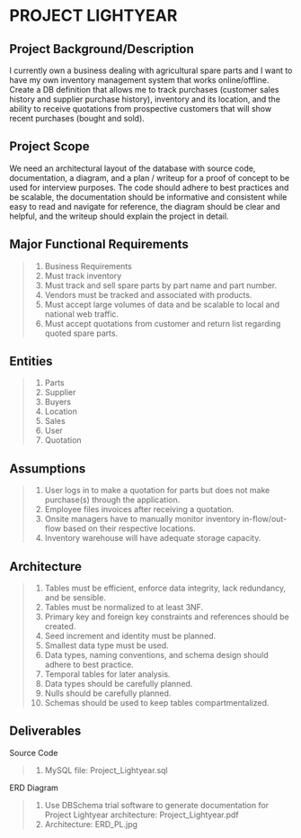 # PROJECT LIGHTYEAR

## Project Background/Description

I currently own a business dealing with agricultural spare parts and I want to have my own inventory management system that works online/offline. Create a DB definition that allows me to track purchases (customer sales history and supplier purchase history), inventory and its location, and the ability to receive quotations from prospective customers that will show recent purchases (bought and sold).

## Project Scope

We need an architectural layout of the database with source code, documentation, a diagram, and a plan / writeup for a proof of concept to be used for interview purposes. The code should adhere to best practices and be scalable, the documentation should be informative and consistent while easy to read and navigate for reference, the diagram should be clear and helpful, and the writeup should explain the project in detail.

## Major Functional Requirements

> 1. Business Requirements <br />
> 2. Must track inventory <br />
> 3. Must track and sell spare parts by part name and part number. <br />
> 4. Vendors must be tracked and associated with products. <br />
> 5. Must accept large volumes of data and be scalable to local and national web traffic. <br />
> 6. Must accept quotations from customer and return list regarding quoted spare parts. <br />

## Entities 

> 1. Parts <br />
> 2. Supplier <br />
> 3. Buyers <br />
> 4. Location <br />
> 5. Sales <br />
> 6. User <br />
> 7. Quotation <br />

## Assumptions

> 1. User logs in to make a quotation for parts but does not make purchase(s) through the application. <br />
> 2. Employee files invoices after receiving a quotation. <br />
> 3. Onsite managers have to manually monitor inventory in-flow/out-flow based on their respective locations. <br />
> 4. Inventory warehouse will have adequate storage capacity. <br />

## Architecture 

> 1. Tables must be efficient, enforce data integrity, lack redundancy, and be sensible. <br />
> 2. Tables must be normalized to at least 3NF. <br />
> 3. Primary key and foreign key constraints and references should be created. <br />
> 4. Seed increment and identity must be planned. <br />
> 5. Smallest data type must be used. <br />
> 6. Data types, naming conventions, and schema design should adhere to best practice. <br />
> 7. Temporal tables for later analysis. <br />
> 8. Data types should be carefully planned. <br />
> 9. Nulls should be carefully planned. <br />
> 10. Schemas should be used to keep tables compartmentalized. <br />

## Deliverables

Source Code <br />
> 
> 1. MySQL file: Project_Lightyear.sql <br />
>
ERD Diagram <br />
> 1. Use DBSchema trial software to generate documentation for Project Lightyear architecture: Project_Lightyear.pdf <br />
> 2. Architecture: ERD_PL.jpg


